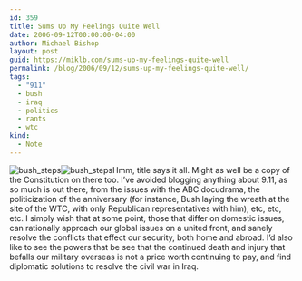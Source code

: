 ```yaml
---
id: 359
title: Sums Up My Feelings Quite Well
date: 2006-09-12T00:00:00-04:00
author: Michael Bishop
layout: post
guid: https://miklb.com/sums-up-my-feelings-quite-well
permalink: /blog/2006/09/12/sums-up-my-feelings-quite-well/
tags:
  - "911"
  - bush
  - iraq
  - politics
  - rants
  - wtc
kind:
  - Note
---
```

<p><img class="small left" src="http://www.miklb.com/blog/wp-content/uploads/2006/09/bushsteps.thumbnail.jpg" alt="bush_steps" /><img class="big left" src="http://www.miklb.com/blog/wp-content/uploads/2006/09/bushsteps.jpg" alt="bush_steps" />Hmm, title says it all. Might as well be a copy of the Constitution on there too.  I’ve avoided blogging anything about 9.11, as so much is out there, from the issues with the ABC docudrama, the politicization of the anniversary (for instance, Bush laying the wreath at the site of the WTC, with only Republican representatives with him), etc, etc, etc.  I simply wish that at some point, those that differ on domestic issues, can rationally approach our global issues on a united front, and sanely resolve the conflicts that effect our security, both home and abroad.  I’d also like to see the powers that be see that the continued death and injury that befalls our military overseas is not a price worth continuing to pay, and find diplomatic solutions to resolve the civil war in Iraq.</p>